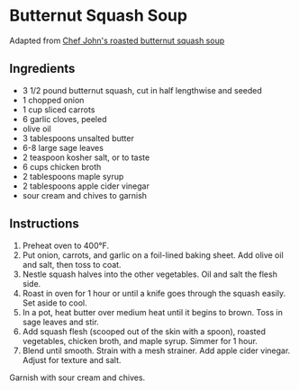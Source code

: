 # Butternut Squash Soup

Adapted from [Chef John's roasted butternut squash soup](http://foodwishes.blogspot.com/2015/09/roasted-butternut-squash-soup-legend-of.html)

## Ingredients

- 3 1/2 pound butternut squash, cut in half lengthwise and seeded
- 1 chopped onion
- 1 cup sliced carrots
- 6 garlic cloves, peeled
- olive oil
- 3 tablespoons unsalted butter
- 6-8 large sage leaves
- 2 teaspoon kosher salt, or to taste
- 6 cups chicken broth
- 2 tablespoons maple syrup
- 2 tablespoons apple cider vinegar
- sour cream and chives to garnish

## Instructions

1. Preheat oven to 400&deg;F.
2. Put onion, carrots, and garlic on a foil-lined baking sheet. Add olive oil and salt, then toss to coat.
3. Nestle squash halves into the other vegetables. Oil and salt the flesh side.
4. Roast in oven for 1 hour or until a knife goes through the squash easily. Set aside to cool.
5. In a pot, heat butter over medium heat until it begins to brown. Toss in sage leaves and stir.
6. Add squash flesh (scooped out of the skin with a spoon), roasted vegetables, chicken broth, and maple syrup. Simmer for 1 hour.
7. Blend until smooth. Strain with a mesh strainer. Add apple cider vinegar. Adjust for texture and salt.

Garnish with sour cream and chives.
